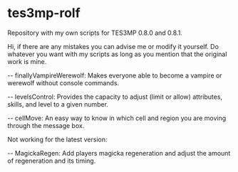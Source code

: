 # tes3mp-rolf
Repository with my own scripts for TES3MP 0.8.0 and 0.8.1.

Hi, if there are any mistakes you can advise me or modify it yourself.
Do whatever you want with my scripts as long as you mention that the original work is mine.

-- finallyVampireWerewolf: Makes everyone able to become a vampire or werewolf without console commands.

-- levelsControl: Provides the capacity to adjust (limit or allow) attributes, skills, and level to a given number.

-- cellMove: An easy way to know in which cell and region you are moving through the message box.

Not working for the latest version:

-- MagickaRegen: Add players magicka regeneration and adjust the amount of regeneration and its timing.
